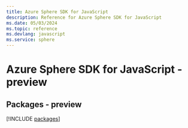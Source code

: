 ```yaml
---
title: Azure Sphere SDK for JavaScript
description: Reference for Azure Sphere SDK for JavaScript
ms.date: 05/03/2024
ms.topic: reference
ms.devlang: javascript
ms.service: sphere
---
```

# Azure Sphere SDK for JavaScript - preview
## Packages - preview
[!INCLUDE [packages](sphere-index.md)]